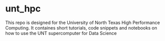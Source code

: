 # unt_hpc
This repo is designed for the University of North Texas High Performance Computing. It containes short tutorials, code snippets and notebooks on how to use the UNT supercomputer for Data Science
